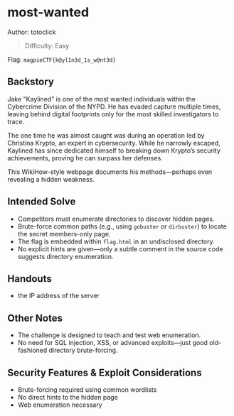 # most-wanted

Author: totoclick

>Difficulty: Easy

Flag: `magpieCTF{k@yl1n3d_1s_w@nt3d}`

## Backstory

Jake "Kaylined" is one of the most wanted individuals within the Cybercrime Division of the NYPD. He has evaded capture multiple times, leaving behind digital footprints only for the most skilled investigators to trace.  

The one time he was almost caught was during an operation led by Christina Krypto, an expert in cybersecurity. While he narrowly escaped, Kaylined has since dedicated himself to breaking down Krypto’s security achievements, proving he can surpass her defenses.  

This WikiHow-style webpage documents his methods—perhaps even revealing a hidden weakness.  

## Intended Solve  

- Competitors must enumerate directories to discover hidden pages.  
- Brute-force common paths (e.g., using `gobuster` or `dirbuster`) to locate the secret members-only page.  
- The flag is embedded within `flag.html` in an undisclosed directory.  
- No explicit hints are given—only a subtle comment in the source code suggests directory enumeration.  

## Handouts

- the IP address of the server

## Other Notes

- The challenge is designed to teach and test web enumeration.  
- No need for SQL injection, XSS, or advanced exploits—just good old-fashioned directory brute-forcing.  

## Security Features & Exploit Considerations

- Brute-forcing required using common wordlists  
- No direct hints to the hidden page  
- Web enumeration necessary
